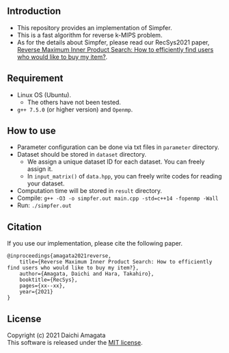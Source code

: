 ## Introduction
* This repository provides an implementation of Simpfer.
* This is a fast algorithm for reverse k-MIPS problem.
* As for the details about Simpfer, please read our RecSys2021 paper, [Reverse Maximum Inner Product Search: How to efficiently find users who would like to buy my item?](https://dl.acm.org/doi/10.1145/3460231.3474229).

## Requirement
* Linux OS (Ubuntu).
   * The others have not been tested.
* `g++ 7.5.0` (or higher version) and `Openmp`.

## How to use
* Parameter configuration can be done via txt files in `parameter` directory.
* Dataset should be stored in `dataset` directory.
	* We assign a unique dataset ID for each dataset. You can freely assign it.
	* In `input_matrix()` of `data.hpp`, you can freely write codes for reading your dataset.
* Computation time will be stored in `result` directory.
* Compile: `g++ -O3 -o simpfer.out main.cpp -std=c++14 -fopenmp -Wall`
* Run: `./simpfer.out`


## Citation
If you use our implementation, please cite the following paper.
``` 
@inproceedings{amagata2021reverse,  
    title={Reverse Maximum Inner Product Search: How to efficiently find users who would like to buy my item?},  
    author={Amagata, Daichi and Hara, Takahiro},  
    booktitle={RecSys},  
    pages={xx--xx},  
    year={2021}  
}
``` 

## License
Copyright (c) 2021 Daichi Amagata  
This software is released under the [MIT license](https://github.com/amgt-d1/Simpfer/blob/main/license.txt).
